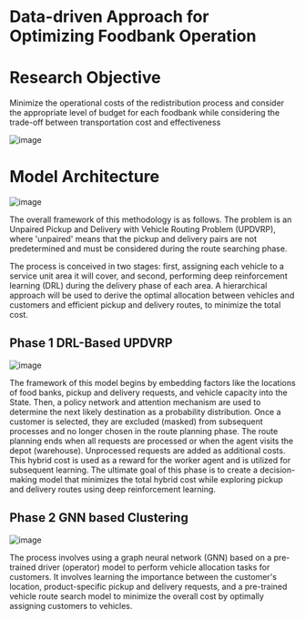 #  Data-driven Approach for Optimizing Foodbank Operation

# Research Objective

Minimize the operational costs of the redistribution process and consider the appropriate level of budget for each foodbank while considering the trade-off between transportation cost and effectiveness

![image](https://github.com/bizsooin/UPDVRP_MC/assets/119101783/57c23faa-fd37-468a-91e9-68d8befe73cb)


# Model Architecture

![image](https://github.com/bizsooin/UPDVRP_MC/assets/119101783/d62e04a4-eb74-4b77-b49c-af60c070e1e6)

The overall framework of this methodology is as follows. The problem is an Unpaired Pickup and Delivery with Vehicle Routing Problem (UPDVRP), where 'unpaired' means that the pickup and delivery pairs are not predetermined and must be considered during the route searching phase.

The process is conceived in two stages: first, assigning each vehicle to a service unit area it will cover, and second, performing deep reinforcement learning (DRL) during the delivery phase of each area. A hierarchical approach will be used to derive the optimal allocation between vehicles and customers and efficient pickup and delivery routes, to minimize the total cost.


## Phase 1 DRL-Based UPDVRP

![image](https://github.com/bizsooin/UPDVRP_MC/assets/119101783/004ba76f-ce37-4fe1-91fe-35abb5fd71f4)

The framework of this model begins by embedding factors like the locations of food banks, pickup and delivery requests, and vehicle capacity into the State. Then, a policy network and attention mechanism are used to determine the next likely destination as a probability distribution. Once a customer is selected, they are excluded (masked) from subsequent processes and no longer chosen in the route planning phase. The route planning ends when all requests are processed or when the agent visits the depot (warehouse). Unprocessed requests are added as additional costs. This hybrid cost is used as a reward for the worker agent and is utilized for subsequent learning. The ultimate goal of this phase is to create a decision-making model that minimizes the total hybrid cost while exploring pickup and delivery routes using deep reinforcement learning.

## Phase 2 GNN based Clustering

![image](https://github.com/bizsooin/UPDVRP_MC/assets/119101783/020f0c81-0224-4852-88b5-302556be4a2f)

The process involves using a graph neural network (GNN) based on a pre-trained driver (operator) model to perform vehicle allocation tasks for customers. It involves learning the importance between the customer's location, product-specific pickup and delivery requests, and a pre-trained vehicle route search model to minimize the overall cost by optimally assigning customers to vehicles.

